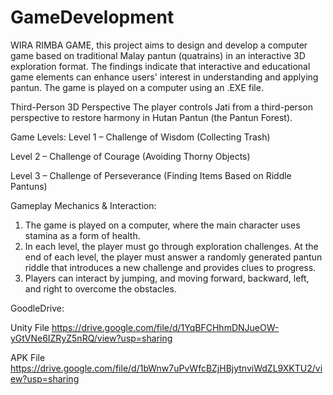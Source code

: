 # GameDevelopment
WIRA RIMBA GAME, this project aims to design and develop a computer game based on traditional Malay pantun (quatrains) in an interactive 3D exploration format. The findings indicate that interactive and educational game elements can enhance users' interest in understanding and applying pantun. The game is played on a computer using an .EXE file.

Third-Person 3D Perspective
The player controls Jati from a third-person perspective to restore harmony in Hutan Pantun (the Pantun Forest).

Game Levels:
Level 1 – Challenge of Wisdom (Collecting Trash)

Level 2 – Challenge of Courage (Avoiding Thorny Objects)

Level 3 – Challenge of Perseverance (Finding Items Based on Riddle Pantuns)

Gameplay Mechanics & Interaction:
1) The game is played on a computer, where the main character uses stamina as a form of health.
2) In each level, the player must go through exploration challenges. At the end of each level, the player must answer a randomly generated pantun riddle that introduces a new challenge and provides clues to progress.
3) Players can interact by jumping, and moving forward, backward, left, and right to overcome the obstacles.

GoodleDrive:

Unity File
https://drive.google.com/file/d/1YqBFCHhmDNJueOW-yGtVNe6IZRyZ5nRQ/view?usp=sharing

APK File
https://drive.google.com/file/d/1bWnw7uPvWfcBZjHBjytnviWdZL9XKTU2/view?usp=sharing
